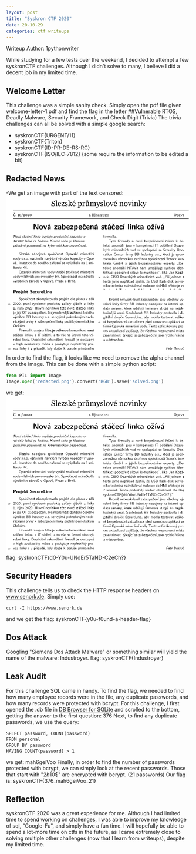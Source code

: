 ```yaml
---
layout: post
title: "Syskron CTF 2020"
date: 20-10-29
categories: ctf writeups
---
```

Writeup Author: 1pythonwriter

While studying for a few tests over the weekend, I decided to attempt a few syskronCTF challenges. Although I didn't solve to many, I believe I did a decent job in my limited time.

## Welcome Letter
This challenge was a simple sanity check. Simply open the pdf file given welcome-letter-1.pdf and find the flag in the letter
##Vulnerable RTOS, Deadly Malware, Security Framework, and Check Digit (Trivia)
The trivia challenges can all be solved with a simple google search:
- syskronCTF{URGENT/11}
- syskronCTF{Triton}
- syskronCTF{ID-PR-DE-RS-RC}
- syskronCTF{ISO/IEC-7812}
(some require the information to be edited a bit)
## Redacted News
-We get an image with part of the text censored:
![image](/assets/redacted.png)
In order to find the flag, it looks like we need to remove the alpha channel from the image. This can be done with a 
simple python script:
```python
from PIL import Image
Image.open('redacted.png').convert('RGB').save('solved.png')
```
we get:
![image](/assets/solved.png)
flag: syskronCTF{d0-Y0u-UNdEr5TaND-C2eCh?}
## Security Headers
This challenge tells us to check the HTTP response headers on www.senork.de.
Simply use:
```
curl -I https://www.senork.de
```
and we get the flag: syskronCTF{y0u-f0und-a-header-flag}
## Dos Attack
Googling "Siemens Dos Attack Malware" or something similar will yield the name of the malware: Industroyer.
flag: syskronCTF{Industroyer}
## Leak Audit
For this challenge SQL came in handy. To find the flag, we needed to find how many employee records were in the file, any duplicate
passwords, and how many records were protected with bcrypt.
For this challenge, I first opened the .db file in [DB Browser for SQLite](https://sqlitebrowser.org/ "sqlitebrowser") and scrolled to the bottom, getting the answer to the first question:
376
Next, to find any duplicate passwords, we use the query:
```
SELECT password, COUNT(password)
FROM personal
GROUP BY password
HAVING COUNT(password) > 1
```
we get: mah6geiVoo
Finally, in order to find the number of passwords protected with bcrypt, we can simply look at the recent passwords. Those that start with "$2b$10$" are encrypted with bcrypt. (21 passwords)
Our flag is: syskronCTF{376_mah6geiVoo_21}


## Reflection
syskronCTF 2020 was a great experience for me. Although I had limited time to spend working on challenges, I was able to improve my knowledge of sql, "Google-Fu", and simply have a fun time. I will hopefully be able to spend a lot-more time on ctfs in the future, as I came extremely close to solving multiple other challenges (now that I learn from writeups), despite my limited time.
